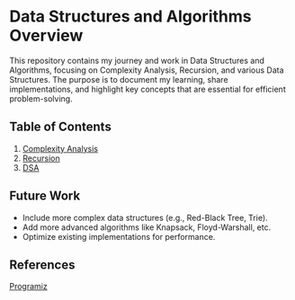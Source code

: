 # Data Structures and Algorithms Overview

This repository contains my journey and work in Data Structures and Algorithms, focusing on Complexity Analysis, Recursion, and various Data Structures. The purpose is to document my learning, share implementations, and highlight key concepts that are essential for efficient problem-solving.


## Table of Contents
1. [Complexity Analysis](ComplexityCalculation)
2. [Recursion](Recursion)
3. [DSA](DSA)


## Future Work
- Include more complex data structures (e.g., Red-Black Tree, Trie).
- Add more advanced algorithms like Knapsack, Floyd-Warshall, etc.
- Optimize existing implementations for performance.

## References
 [Programiz](https://programiz.pro/learn/master-dsa-with-python)


